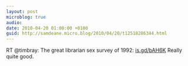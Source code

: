 ```yaml
---
layout: post
microblog: true
audio: 
date: 2010-04-20 01:00:00 +0100
guid: http://samdeane.micro.blog/2010/04/20/t12518286344.html
---
```

RT @timbray: The great librarian sex survey of 1992: [is.gd/bAH6K](http://is.gd/bAH6K) Really quite good.
